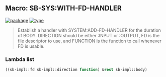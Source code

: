 ## Macro: SB-SYS:WITH-FD-HANDLER
[![package](https://img.shields.io/badge/Package-SB--SYS-5f9ea0.svg?style=social&colorA=999999)](../) [![type](https://img.shields.io/badge/Type-Macro-5f9ea0.svg?style=social&colorA=999999)](../#macro) 

> Establish a handler with SYSTEM:ADD-FD-HANDLER for the duration of BODY.
> DIRECTION should be either :INPUT or :OUTPUT, FD is the file descriptor to
> use, and FUNCTION is the function to call whenever FD is usable.

### Lambda list
```cl
((sb-impl::fd sb-impl::direction function) &rest sb-impl::body)
```

